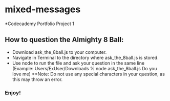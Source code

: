 # mixed-messages
*Codecademy Portfolio Project 1
## How to question the Almighty 8 Ball:
+ Download ask_the_8ball.js to your computer.
+ Navigate in Terminal to the directory where ask_the_8ball.js is stored.
+ Use node to run the file and ask your question in the same line (Example: Users/ExUser/Downloads % node ask_the_8ball.js Do you love me)
**Note: Do not use any special characters in your question, as this may throw an error.
### Enjoy!
